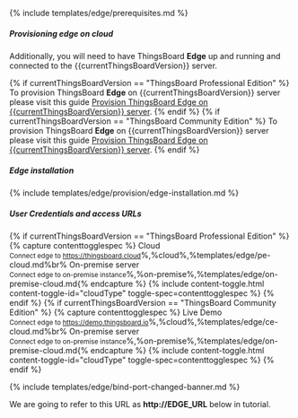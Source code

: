 {% include templates/edge/prerequisites.md %}

##### Provisioning edge on cloud

Additionally, you will need to have ThingsBoard **Edge** up and running and connected to the {{currentThingsBoardVersion}} server.

{% if currentThingsBoardVersion == "ThingsBoard Professional Edition" %}
To provision ThingsBoard **Edge** on {{currentThingsBoardVersion}} server please visit this guide [Provision ThingsBoard Edge on {{currentThingsBoardVersion}} server](/docs/pe/edge/provision-edge-on-server/).
{% endif %}
{% if currentThingsBoardVersion == "ThingsBoard Community Edition" %}
To provision ThingsBoard **Edge** on {{currentThingsBoardVersion}} server please visit this guide [Provision ThingsBoard Edge on {{currentThingsBoardVersion}} server](/docs/edge/provision-edge-on-server/).
{% endif %}

##### Edge installation

{% include templates/edge/provision/edge-installation.md %} 

##### User Credentials and access URLs

{% if currentThingsBoardVersion == "ThingsBoard Professional Edition" %}
{% capture contenttogglespec %}
Cloud<br/><small>Connect edge to https://thingsboard.cloud</small>%,%cloud%,%templates/edge/pe-cloud.md%br%
On-premise server<br/><small>Connect edge to on-premise instance</small>%,%on-premise%,%templates/edge/on-premise-cloud.md{% endcapture %}
{% include content-toggle.html content-toggle-id="cloudType" toggle-spec=contenttogglespec %}
{% endif %}
{% if currentThingsBoardVersion == "ThingsBoard Community Edition" %}
{% capture contenttogglespec %}
Live Demo<br/><small>Connect edge to https://demo.thingsboard.io</small>%,%cloud%,%templates/edge/ce-cloud.md%br%
On-premise server<br/><small>Connect edge to on-premise instance</small>%,%on-premise%,%templates/edge/on-premise-cloud.md{% endcapture %}
{% include content-toggle.html content-toggle-id="cloudType" toggle-spec=contenttogglespec %}
{% endif %}

{% include templates/edge/bind-port-changed-banner.md %} 

We are going to refer to this URL as **http://EDGE_URL** below in tutorial.